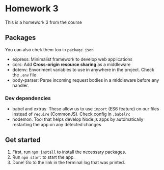# Homework 3

This is a homework 3 from the course

## Packages

You can also chek them too in `package.json`

- express: Minimalist framework to develop web applications
- cors: Add **Cross-origin resource sharing** as a middleware
- dotenv: Envoriment variables to use in anywhere in the project. Check the `.env` file
- body-parser: Parse incoming request bodies in a middleware before any handler.

### Dev dependencies

- babel and extras: These allow us to use `import` (ES6 feature) on our files instead of `require` (CommonJS). Check config in `.babelrc`
- nodemon: Tool that helps develop Node.js apps by automatically restarting the app on any detected changes

## Get started

1. First, run `npm install` to install the necessary packages.
2. Run `npm start` to start the app.
3. Done! Go to the link in the terminal log that was printed.
